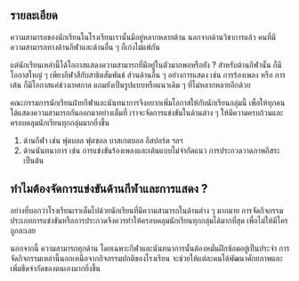 ## รายละเอียด
ความสามารถของนักเรียนในโรงเรียนเรานั้นมีอยู่หลากหลายด้าน นอกจากด้านวิชาการแล้ว คนที่มีความสามารถทางด้านกีฬาและด้านอื่น ๆ ก็เก่งไม่แพ้กัน

แต่นักเรียนเหล่านี้ได้โอกาสแสดงความสามารถที่มีอยู่ในตัวมากพอหรือยัง ? สำหรับด้านกีฬานั้น ก็มีโอกาสใหญ่ ๆ เพียงกีฬาสีกับสาธิตสัมพันธ์ ส่วนด้านอื่น ๆ อย่างการแสดง เช่น การร้องเพลง หรือ การเต้น ก็มีโอกาสแค่ช่วงเทศกาล แถมยังเป็นรูปแบบหรือแนวเดิม ๆ ที่ไม่หลากหลายอีกด้วย

คณะกรรมการนักเรียนฝ่ายกีฬาและนันทนาการจึงอยากเพิ่มโอกาสให้กับนักเรียนกลุ่มนี้ เพื่อให้ทุกคนได้แสดงความสามารถกันออกมาอย่างเต็มที่ เราจะจัดการแข่งขันในด้านต่าง ๆ ให้มีความครบถ้วนและครอบคลุมนักเรียนทุกกลุ่มมากยิ่งขึ้น

1. ด้านกีฬา เช่น ฟุตบอล ฟุตซอล บาสเกตบอล อีสปอร์ต ฯลฯ
2. ด้านนันทนาการ เช่น การแข่งขันร้องเพลงและเต้นแบบไม่จำกัดแนว การประกวดวาดภาพอิสระ เป็นต้น

## ทำไมต้องจัดการแข่งขันด้านกีฬาและการแสดง ?

อย่างที่บอกว่าโรงเรียนเราเต็มไปด้วยนักเรียนที่มีความสามารถในด้านต่าง ๆ มากมาย การจัดกิจกรรมประเภทการแข่งขันหรือการประกวดจึงควรทำให้ครอบคลุมนักเรียนทุกกลุ่มได้มากที่สุด เพื่อไม่ให้มีใครถูกละเลย

นอกจากนี้ ความสามารถทุกด้าน โดยเฉพาะกีฬาและนันทนาการนั้นต้องหมั่นฝึกซ้อมอยู่เป็นประจำ การจัดกิจกรรมเหล่านี้นอกเหนือจากกิจกรรมปกติของโรงเรียน จะช่วยให้แต่ละคนได้พัฒนาศักยภาพและเพิ่มขีดจำกัดของตนเองมากยิ่งขึ้น
<!--stackedit_data:
eyJoaXN0b3J5IjpbMTkzOTUyNTMzNSwtMTg2NjMzNDQ0MCwtOT
Y2NjYyNTg2LC0xODY2MzM0NDQwXX0=
-->